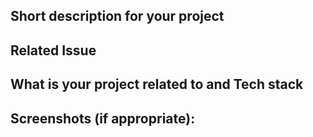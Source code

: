 <!--- Provide a general summary of your changes in the Title above -->

## Short description for your project
<!--- Describe your changes in detail -->

## Related Issue
<!--- This project only accepts pull requests related to open issues -->
<!--- Please link to the issue here: -->

## What is your project related to and Tech stack
<!--- Project description -->
<!--- Services and Tech Stack -->


## Screenshots (if appropriate):
